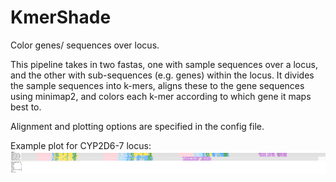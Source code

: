 # KmerShade
Color genes/ sequences over locus.

This pipeline takes in two fastas, one with sample sequences over a locus, and the other with sub-sequences (e.g. genes) within the locus.
It divides the sample sequences into k-mers, aligns these to the gene sequences using minimap2, and colors each k-mer according to which gene it maps best to.

Alignment and plotting options are specified in the config file.

Example plot for CYP2D6-7 locus:
![My Image](images/hprc_cyp2d6_7.png)
